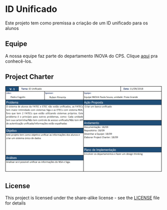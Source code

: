 # ID Unificado
Este projeto tem como premissa a criação de um ID unificado para os alunos

## Equipe

A nossa equipe faz parte do departamento INOVA do CPS. Clique [aqui](EQUIPE.md) pra conhecê-los.

## Project Charter

![image](https://raw.githubusercontent.com/InovaCPS/ID-unificado/master/Imagens/Project%20Charter%20V1.png)


## License

This project is licensed under the share-alike license - see the [LICENSE](LICENSE) file for details
